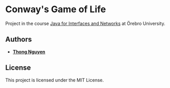 # Conway's Game of Life
Project in the course [Java for Interfaces and Networks](http://lily.oru.se/studieinformation/VisaKursplan?kurskod=DT124G&termin=20182&sprak=en) at Örebro University. 

## Authors

* **[Thong Nguyen](https://github.com/tnguyen0317)**

## License
This project is licensed under the MIT License.

